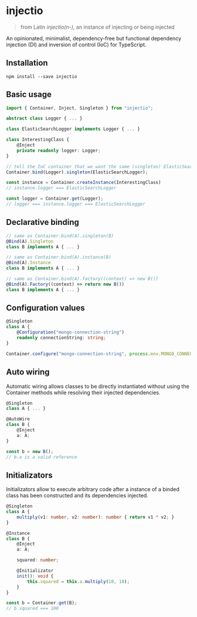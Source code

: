 # injectio
> from Latin *injectio(n-)*, an instance of injecting or being injected

An opinionated, minimalist, dependency-free but functional dependency injection (DI) and inversion of control (IoC) for TypeScript.

## Installation
```npm install --save injectio```

## Basic usage
```typescript
import { Container, Inject, Singleton } from "injectio";

abstract class Logger { ... }

class ElasticSearchLogger implements Logger { ... }

class InterestingClass {
    @Inject
    private readonly logger: Logger;
}

// tell the IoC container that we want the same (singleton) ElasticSearchLogger instance when we request an instance of a Logger
Container.bind(Logger).singleton(ElasticSearchLogger);

const instance = Container.createInstance(InterestingClass)
// instance.logger === ElasticSearchLogger

const logger = Container.get(Logger);
// logger === instance.logger === ElasticSearchLogger
```

## Declarative binding
```typescript
// same as Container.bind(A).singleton(B)
@Bind(A).Singleton
class B implements A { ... }

// same as Container.bind(A).instance(B)
@Bind(A).Instance
class B implements A { ... }

// same as Container.bind(A).factory((context) => new B())
@Bind(A).Factory((context) => return new B())
class B implements A { ... }
```

## Configuration values
```typescript
@Singleton
class A {
    @Configuration("mongo-connection-string")
    readonly connectionString: string;
}

Container.configure("mongo-connection-string", process.env.MONGO_CONNECTION_STRING));
```

## Auto wiring
Automatic wiring allows classes to be directly instantiated without using the Container methods while resolving their injected dependencies.
```typescript
@Singleton
class A { ... }

@AutoWire
class B {
    @Inject
    a: A;
}

const b = new B();
// b.a is a valid reference
```

## Initializators
Initializators allow to execute arbitrary code after a instance of a binded class has been constructed and its dependencies injected.
```typescript
@Singleton
class A {
    multiply(v1: number, v2: number): number { return v1 * v2; }
}

@Instance
class B {
    @Inject
    a: A;

    squared: number;

    @Initializator
    init(): void {
        this.squared = this.a.multiply(10, 10);
    }
}

const b = Container.get(B);
// b.squared === 100
```

